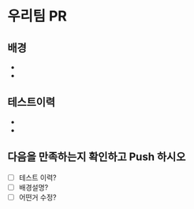 # 우리팀 PR
## 배경
- 
- 
## 테스트이력
- 
-
## 다음을 만족하는지 확인하고 Push 하시오
- [ ] 테스트 이력?
- [ ] 배경설명?
- [ ] 어떤거 수정?
